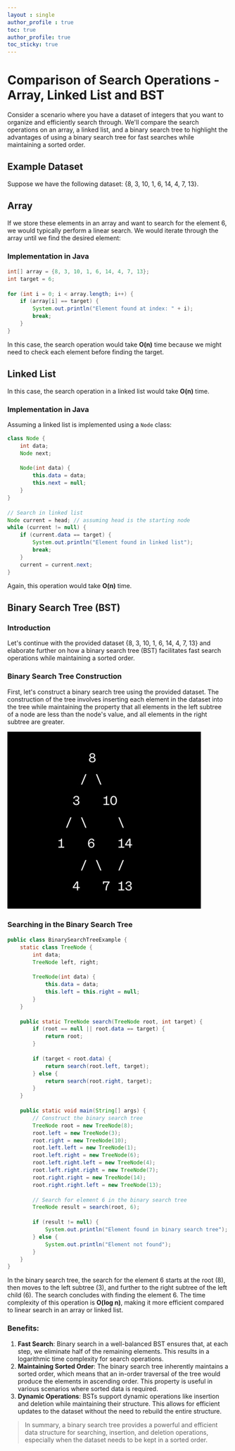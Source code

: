 ```yaml
---
layout : single
author_profile : true
toc: true
author_profile: true
toc_sticky: true
---
```


# Comparison of Search Operations - Array, Linked List and BST 

Consider a scenario where you have a dataset of integers that you want to organize and efficiently search through. We'll compare the search operations on an array, a linked list, and a binary search tree to highlight the advantages of using a binary search tree for fast searches while maintaining a sorted order.

## Example Dataset
Suppose we have the following dataset: {8, 3, 10, 1, 6, 14, 4, 7, 13}.

## Array
If we store these elements in an array and want to search for the element 6, we would typically perform a linear search. We would iterate through the array until we find the desired element:
  
### Implementation in Java  
  
```java
int[] array = {8, 3, 10, 1, 6, 14, 4, 7, 13};
int target = 6;

for (int i = 0; i < array.length; i++) {
    if (array[i] == target) {
        System.out.println("Element found at index: " + i);
        break;
    }
}
```
In this case, the search operation would take **O(n)** time because we might need to check each element before finding the target.  
  
## Linked List

In this case, the search operation in a linked list would take **O(n)** time.

### Implementation in Java

Assuming a linked list is implemented using a `Node` class:

```java
class Node {
    int data;
    Node next;

    Node(int data) {
        this.data = data;
        this.next = null;
    }
}

// Search in linked list
Node current = head; // assuming head is the starting node
while (current != null) {
    if (current.data == target) {
        System.out.println("Element found in linked list");
        break;
    }
    current = current.next;
}
```


Again, this operation would take **O(n)** time.

## Binary Search Tree (BST)

### Introduction

Let's continue with the provided dataset {8, 3, 10, 1, 6, 14, 4, 7, 13} and elaborate further on how a binary search tree (BST) facilitates fast search operations while maintaining a sorted order.

### Binary Search Tree Construction

First, let's construct a binary search tree using the provided dataset. The construction of the tree involves inserting each element in the dataset into the tree while maintaining the property that all elements in the left subtree of a node are less than the node's value, and all elements in the right subtree are greater.
  
![png](BSTConstruction.jpg) 
  
### Searching in the Binary Search Tree

```java
public class BinarySearchTreeExample {
    static class TreeNode {
        int data;
        TreeNode left, right;

        TreeNode(int data) {
            this.data = data;
            this.left = this.right = null;
        }
    }

    public static TreeNode search(TreeNode root, int target) {
        if (root == null || root.data == target) {
            return root;
        }

        if (target < root.data) {
            return search(root.left, target);
        } else {
            return search(root.right, target);
        }
    }

    public static void main(String[] args) {
        // Construct the binary search tree
        TreeNode root = new TreeNode(8);
        root.left = new TreeNode(3);
        root.right = new TreeNode(10);
        root.left.left = new TreeNode(1);
        root.left.right = new TreeNode(6);
        root.left.right.left = new TreeNode(4);
        root.left.right.right = new TreeNode(7);
        root.right.right = new TreeNode(14);
        root.right.right.left = new TreeNode(13);

        // Search for element 6 in the binary search tree
        TreeNode result = search(root, 6);

        if (result != null) {
            System.out.println("Element found in binary search tree");
        } else {
            System.out.println("Element not found");
        }
    }
}
```  

In the binary search tree, the search for the element 6 starts at the root (8), then moves to the left subtree (3), and further to the right subtree of the left child (6). The search concludes with finding the element 6. The time complexity of this operation is **O(log n)**, making it more efficient compared to linear search in an array or linked list.

### Benefits:
1.	**Fast Search**: Binary search in a well-balanced BST ensures that, at each step, we eliminate half of the remaining elements. This results in a logarithmic time complexity for search operations.
2.	**Maintaining Sorted Order**: The binary search tree inherently maintains a sorted order, which means that an in-order traversal of the tree would produce the elements in ascending order. This property is useful in various scenarios where sorted data is required.
3.	**Dynamic Operations**: BSTs support dynamic operations like insertion and deletion while maintaining their structure. This allows for efficient updates to the dataset without the need to rebuild the entire structure.  
  

  > In summary, a binary search tree provides a powerful and efficient data structure for searching, insertion, and deletion operations, especially when the dataset needs to be kept in a sorted order.

